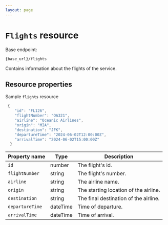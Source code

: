 ```yaml
---
layout: page
---
```


# `Flights` resource

Base endpoint:

```shell
{base_url}/flights
```

Contains information about the flights of the service.

## Resource properties

Sample `flights` resource

```js
 {
    "id": "FL126",
    "flightNumber": "OA321",
    "airline": "Oceanic Airlines",
    "origin": "MIA",
    "destination": "JFK",
    "departureTime": "2024-06-02T12:00:00Z",
    "arrivalTime": "2024-06-02T15:00:00Z"
  }
```

| Property name | Type | Description |
| ------------- | ----------- | ----------- |
| `id` | number | The flight's id. |
| `flightNumber` | string | The flight's number. |
| `airline` | string | The airline name. |
| `origin` | string | The starting location of the airline. |
| `destination` | string | The final destination of the airline. |
| `departureTime` | dateTime | Time of departure. |
| `arrivalTime` | dateTime | Time of arrival. |